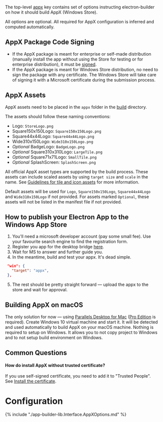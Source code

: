 The top-level [appx](configuration.md#Configuration-appx) key contains set of options instructing electron-builder on how it should build AppX (Windows Store).

All options are optional. All required for AppX configuration is inferred and computed automatically.

## AppX Package Code Signing

* If the AppX package is meant for enterprise or self-made distribution (manually install the app without using the Store for testing or for enterprise distribution), it must be [signed](../code-signing.md).
* If the AppX package is meant for Windows Store distribution, no need to sign the package with any certificate. The Windows Store will take care of signing it with a Microsoft certificate during the submission process.

## AppX Assets

AppX assets need to be placed in the `appx` folder in the [build](configuration.md#MetadataDirectories-buildResources) directory.

The assets should follow these naming conventions:

- Logo: `StoreLogo.png`
- Square150x150Logo: `Square150x150Logo.png`
- Square44x44Logo: `Square44x44Logo.png`
- Wide310x150Logo: `Wide310x150Logo.png`
- *Optional* BadgeLogo: `BadgeLogo.png`
- *Optional* Square310x310Logo: `LargeTile.png`
- *Optional* Square71x71Logo: `SmallTile.png`
- *Optional* SplashScreen: `SplashScreen.png`

All official AppX asset types are supported by the build process. These assets can include scaled assets by using `target size` and `scale` in the name.
See [Guidelines for tile and icon assets](https://docs.microsoft.com/en-us/windows/uwp/controls-and-patterns/tiles-and-notifications-app-assets) for more information.

Default assets will be used for `Logo`, `Square150x150Logo`, `Square44x44Logo` and `Wide310x150Logo` if not provided. For assets marked `Optional`, these assets will not be listed in the manifest file if not provided.

## How to publish your Electron App to the Windows App Store

1. You'll need a microsoft developer account (pay some small fee). Use your favourite search engine to find the registration form.
2. Register you app for the desktop bridge [here](https://developer.microsoft.com/en-us/windows/projects/campaigns/desktop-bridge).
3. Wait for MS to answer and further guide you.
4. In the meantime, build and test your appx. It's dead simple.

  ```json
   "win": {
     "target": "appx",
   },
   ```
5. The rest should be pretty straight forward — upload the appx to the store and wait for approval.

## Building AppX on macOS

The only solution for now — using [Parallels Desktop for Mac](http://www.parallels.com/products/desktop/) ([Pro Edition](https://forum.parallels.com/threads/prlctl-is-now-a-pro-or-business-version-tool-only.330290/) is required). Create Windows 10 virtual machine and start it. It will be detected and used automatically to build AppX on your macOS machine. Nothing is required to setup on Windows. It allows you to not copy project to Windows and to not setup build environment on Windows.

## Common Questions
#### How do install AppX without trusted certificate?

If you use self-signed certificate, you need to add it to "Trusted People". See [Install the certificate](https://stackoverflow.com/a/24372483/1910191).

# Configuration

{% include "./app-builder-lib.Interface.AppXOptions.md" %}